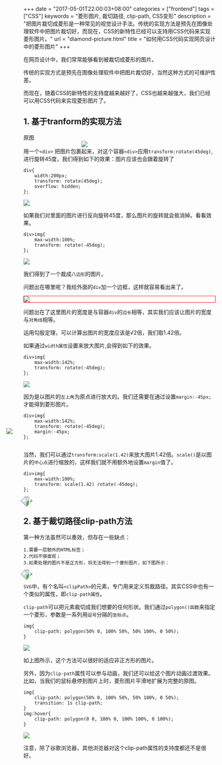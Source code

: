 +++
date = "2017-05-01T22:00:03+08:00"
categories = ["frontend"]
tags = ["CSS"]
keywords = "菱形图片, 裁切路径, clip-path, CSS变形"
description = "把图片裁切成菱形是一种常见的视觉设计手法。传统的实现方法是预先在图像处理软件中把图片裁切好，而现在，CSS的新特性已经可以支持用CSS代码来实现菱形图片。"
url = "diamond-picture.html"
title = "如何用CSS代码实现网页设计中的菱形图片"
+++


在网页设计中，我们常常能够看到被裁切成菱形的图片。

传统的实现方式是预先在图像处理软件中把图片裁切好，当然这种方式的可维护性差。

而现在，随着CSS的新特性的支持度越来越好了，CSS也越来越强大，我们已经可以用CSS代码来实现菱形图片了。

## 1. 基于tranform的实现方法

原图
<img src="/images/adamcatlace.jpg" style="display:block; max-width: 200px; margin:0 auto">
用一个`<div>` 把图片包裹起来，对这个容器`<div>`应用`transform:rotate(45deg)`, 进行旋转45度，我们得到如下的效果：图片应该也会跟着旋转了

	div{
		width:200px;
		transform: rotate(45deg);
		overflow: hidden;
	};

<div class="diamond-pic">
	<img src="/images/adamcatlace.jpg" >
</div>

如果我们对里面的图片进行反向旋转45度，那么图片的旋转就会抵消掉。看看效果。

	div>img{
		max-width:100%;
		transform: rotate(-45deg);
	};

<div class="diamond-pic">
	<img src="/images/adamcatlace.jpg" class="diamond-img">
</div>

我们得到了一个裁成`八边形`的图片。

问题出在哪里呢？我给外面的`div`加一个边框，这样就容易看出来了。

<div class="diamond-pic" style="border:1px solid red">
	<img src="/images/adamcatlace.jpg" class="diamond-img">
</div>

问题出在了这里图片的宽度是与容器`div`的`边长`相等，其实我们应该让图片的宽度与`对角线`相等。

运用勾股定理，可以计算出图片的宽度应该是√2倍，我们取1.42倍。

如果通过`width属性`设置来放大图片,会得到如下的效果。

	div>img{
		max-width:142%;
		transform: rotate(-45deg);
	};

<div class="diamond-pic">
	<img src="/images/adamcatlace.jpg" class="diamond-img" style="max-width:142%;">
</div>

因为是以图片的`左上角`为原点进行放大的。我们还需要在通过设置`margin:-45px;`才能得到菱形图片。

	div>img{
		max-width:142%;
		transform: rotate(-45deg);
		margin:-45px;
	};

<div class="diamond-pic">
	<img src="/images/adamcatlace.jpg" class="diamond-img" style="max-width:142%; margin:-45px">
</div>

当然，我们可以通过`transform:scale(1.42)`来放大图片1.42倍。`scale()`是以图片的`中心点`进行缩放的，这样我们就不用额外地设置`margin`值了。

	div>img{
		max-width:100%;
		transform: scale(1.42) rotate(-45deg);
	};

<div class="diamond-pic">
	<img src="/images/adamcatlace.jpg" class="diamond-img" style="transform: rotate(-45deg) scale(1.42);">
</div>


## 2. 基于裁切路径clip-path方法

第一种方法虽然可以奏效，但存在一些缺点：

	1.需要一层额外的HTML标签；
	2.代码不够直观；
	3.如果处理的图片不是正方形，将无法得到一个菱形图片，如下图所示：

<div class="diamond-pic">
	<img src="/images/adam-sleeping.jpg" class="diamond-img" style="transform: rotate(-45deg) scale(1.42);">
</div>

`SVG`中，有个名叫`<clipPath>`的元素，专门用来定义剪裁路径。其实CSS中也有一个类似的属性，即`clip-path属性`。

`clip-path`可以把元素裁切成我们想要的任何形状。我们通过`polygon()函数`来指定一个菱形，参数是一系列用`逗号`分隔的`坐标点`。

	img{
		clip-path: polygon(50% 0, 100% 50%, 50% 100%, 0 50%);
	}
	
<img src="/images/adam-sleeping.jpg" class="diamon-pic-clip-path" >


如上图所示，这个方法可以很好的适应非正方形的图片。

另外，因为`clip-path`属性可以参与动画，我们还可以给这个图片动画过渡效果。比如，当我们的鼠标悬停到图片上时，菱形图片平滑地扩展为完整的原图。

	img{
		clip-path: polygon(50% 0, 100% 50%, 50% 100%, 0 50%);
		transition: 1s clip-path;
	}
	img:hover{
		clip-path: polygon(0 0, 100% 0, 100% 100%, 0 100%);
	}


<img src="/images/adam-sleeping.jpg" class="diamon-pic-clip-path-2" >

注意，除了谷歌浏览器，其他浏览器对这个clip-path属性的支持度都还不是很好。